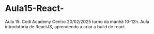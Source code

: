 # Aula15-React-
Aula 15: Codi Academy Centro 20/02/2025 turno da manhã 10-12h. Aula introdutória de ReactJS, aprendendo a criar a build de react.

